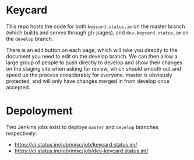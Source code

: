 # Keycard

This repo hosts the code for both `keycard.status.im` on the master branch (which builds and serves through gh-pages), and `dev-keycard.status.im` on the `develop` branch.

There is an edit button on each page, which will take you directly to the document you need to edit on the develop branch. We can then allow a large group of people to push directly to develop and show their changes on the staging site when asking for review, which should smooth out and speed up the process considerably for everyone. master is obviously protected, and will only have changes merged in from develop once accepted.

# Depoloyment

Two Jenkins jobs exist to deploye `master` and `develop` branches respectively:

* https://ci.status.im/job/misc/job/keycard.status.im/
* https://ci.status.im/job/misc/job/dev-keycard.status.im/
